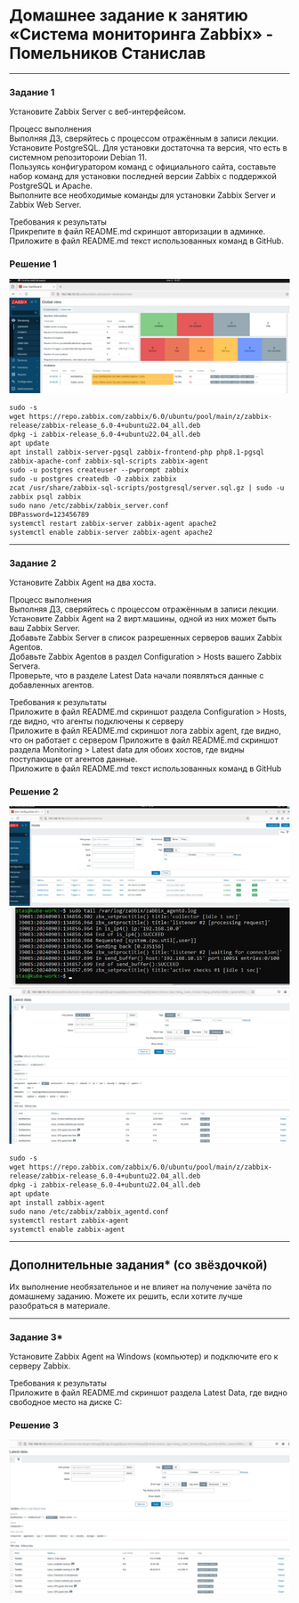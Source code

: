 # Домашнее задание к занятию «Система мониторинга Zabbix» - Помельников Станислав


---

### Задание 1

Установите Zabbix Server с веб-интерфейсом.  

Процесс выполнения  
Выполняя ДЗ, сверяйтесь с процессом отражённым в записи лекции.  
Установите PostgreSQL. Для установки достаточна та версия, что есть в системном репозитороии Debian 11.  
Пользуясь конфигуратором команд с официального сайта, составьте набор команд для установки последней версии Zabbix с поддержкой PostgreSQL и Apache.  
Выполните все необходимые команды для установки Zabbix Server и Zabbix Web Server.  

Требования к результаты  
Прикрепите в файл README.md скриншот авторизации в админке.  
Приложите в файл README.md текст использованных команд в GitHub.  

### Решение 1

![1zab](img/1zab.jpg)
```
sudo -s
wget https://repo.zabbix.com/zabbix/6.0/ubuntu/pool/main/z/zabbix-release/zabbix-release_6.0-4+ubuntu22.04_all.deb
dpkg -i zabbix-release_6.0-4+ubuntu22.04_all.deb
apt update
apt install zabbix-server-pgsql zabbix-frontend-php php8.1-pgsql zabbix-apache-conf zabbix-sql-scripts zabbix-agent
sudo -u postgres createuser --pwprompt zabbix
sudo -u postgres createdb -O zabbix zabbix
zcat /usr/share/zabbix-sql-scripts/postgresql/server.sql.gz | sudo -u zabbix psql zabbix
sudo nano /etc/zabbix/zabbix_server.conf
DBPassword=123456789
systemctl restart zabbix-server zabbix-agent apache2
systemctl enable zabbix-server zabbix-agent apache2
```
---

### Задание 2

Установите Zabbix Agent на два хоста.  

Процесс выполнения  
Выполняя ДЗ, сверяйтесь с процессом отражённым в записи лекции.  
Установите Zabbix Agent на 2 вирт.машины, одной из них может быть ваш Zabbix Server.  
Добавьте Zabbix Server в список разрешенных серверов ваших Zabbix Agentов.  
Добавьте Zabbix Agentов в раздел Configuration > Hosts вашего Zabbix Servera.  
Проверьте, что в разделе Latest Data начали появляться данные с добавленных агентов.  

Требования к результаты  
Приложите в файл README.md скриншот раздела Configuration > Hosts, где видно, что агенты подключены к серверу  
Приложите в файл README.md скриншот лога zabbix agent, где видно, что он работает с сервером 
Приложите в файл README.md скриншот раздела Monitoring > Latest data для обоих хостов, где видны поступающие от агентов данные.  
Приложите в файл README.md текст использованных команд в GitHub  


### Решение 2

![2zab](img/2zab1.jpg)
![2zab](img/2zab2.jpg)
![2zab](img/2zab3.jpg)
```
sudo -s
wget https://repo.zabbix.com/zabbix/6.0/ubuntu/pool/main/z/zabbix-release/zabbix-release_6.0-4+ubuntu22.04_all.deb
dpkg -i zabbix-release_6.0-4+ubuntu22.04_all.deb
apt update
apt install zabbix-agent
sudo nano /etc/zabbix/zabbix_agentd.conf
systemctl restart zabbix-agent
systemctl enable zabbix-agent
```

---

## Дополнительные задания* (со звёздочкой)

Их выполнение необязательное и не влияет на получение зачёта по домашнему заданию. Можете их решить, если хотите лучше разобраться в материале.

---
### Задание 3*

Установите Zabbix Agent на Windows (компьютер) и подключите его к серверу Zabbix.  

Требования к результаты  
Приложите в файл README.md скриншот раздела Latest Data, где видно свободное место на диске C:  

### Решение 3
![3zab](img/3zab.jpg)

